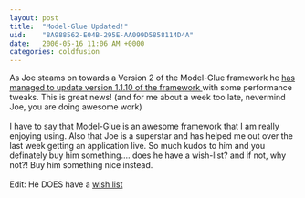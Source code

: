 ```yaml
---
layout: post
title:  "Model-Glue Updated!"
uid:	"8A988562-E04B-295E-AA099D5858114D4A"
date:   2006-05-16 11:06 AM +0000
categories: coldfusion
---
```

As Joe steams on towards a Version 2 of the Model-Glue framework he <a target="_blank" href="http://clearsoftware.net/index.cfm?mode=entry&amp;entry=3CF0C03F-E081-2BAC-695F90F679DE6E20">has managed to update version 1.1.10 of the framework </a>with some performance tweaks. This is great news! (and for me about a week too late, nevermind&nbsp; Joe, you are doing awesome work)<br /><br />I have to say that Model-Glue is an awesome framework that I am really enjoying using. Also that Joe is a superstar and has helped me out over the last week getting an application live. So much kudos to him and you definately buy him something.... does he have a wish-list? and if not, why not?! Buy him something nice instead.<br /><br />Edit: He DOES have a <a href="http://www.amazon.com/gp/registry/registry.html/002-4144279-1525625?%5Fencoding=UTF8&amp;type=wishlist&amp;id=1APLL3VLDGWK" target="_blank">wish list</a>